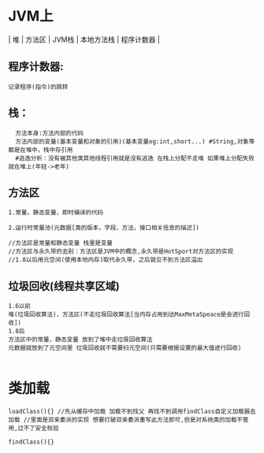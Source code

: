 # JVM上

| 堆 | 方法区 | JVM栈 | 本地方法栈 | 程序计数器 |

## 程序计数器:
```记录程序(指令)的跳转```
## 栈：
```
  方法本身:方法内部的代码
  方法内部的变量(基本变量和对象的引用)(基本变量eg:int,short...) #String,对象等都是在堆中，栈中存引用
  #逃逸分析：没有被其他类其他线程引用就是没有逃逸 在栈上分配不走堆 如果堆上分配失败就在堆上(年轻->老年)
 ```
 ## 方法区
 ```
 1.常量，静态变量，即时编译的代码
 
 2.运行时常量池(元数据[类的版本，字段，方法，接口相关信息的描述])
 
 //方法区是常量和静态变量 栈里是变量
 //方法区与永久带的去别：方法区是JVM中的概念,永久带是HotSport对方法区的实现
 //1.8以后用元空间(使用本地内存)取代永久带，之后就见不到方法区溢出
 
 ```
 
 ## 垃圾回收(线程共享区域)
 ```
 1.6以前
 堆(垃圾回收算法)，方法区(不走垃圾回收算法[当内存占用到达MaxMetaSpeace是会进行回收])
 1.8后
 方法区中的常量，静态变量 放到了堆中走垃圾回收算法
 元数据就放到了元空间里 垃圾回收就不需要扫元空间(只需要根据设置的最大值进行回收)
 
 
 ```
 
 # 类加载
 ```
 loadClass(){} //先从缓存中加载 加载不到找父 再找不到调用findClass自定义加载器去加载 //里面是双亲委派的实现 想要打破双亲委派重写此方法即可,但是对系统类的加载不管用,过不了安全校验
 
 findClass(){}
 ```
